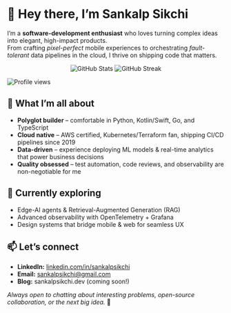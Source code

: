 <!-- ---------- HERO SECTION ---------- -->
# 👋 Hey there, I’m **Sankalp Sikchi**

I’m a **software-development enthusiast** who loves turning complex ideas into elegant, high-impact products.  
From crafting *pixel-perfect* mobile experiences to orchestrating *fault-tolerant* data pipelines in the cloud, I thrive on shipping code that matters.

<!-- ---------- QUICK GLANCE CARDS ---------- -->
<p align="center">
  
  <img src="https://github-readme-stats.vercel.app/api?username=seltygg&show_icons=true&hide_border=true" alt="GitHub Stats"/>
  <img src="https://github-readme-streak-stats.herokuapp.com/?user=seltygg&hide_border=true" alt="GitHub Streak"/>
</p>
<p>
<img src="https://komarev.com/ghpvc/?username=seltygg&label=Profile+views&style=flat&color=0e75b6" alt="Profile views"/>
</p>
<!-- ---------- WHAT I DO ---------- -->


## 🧩 What I’m all about
- **Polyglot builder** – comfortable in Python, Kotlin/Swift, Go, and TypeScript  
- **Cloud native** – AWS certified, Kubernetes/Terraform fan, shipping CI/CD pipelines since 2019  
- **Data-driven** – experience deploying ML models & real-time analytics that power business decisions  
- **Quality obsessed** – test automation, code reviews, and observability are non-negotiable for me  


<!-- ---------- CURRENTLY ---------- -->
## 🌱 Currently exploring
- Edge-AI agents & Retrieval-Augmented Generation (RAG)  
- Advanced observability with OpenTelemetry + Grafana  
- Design systems that bridge mobile & web for seamless UX

<!-- ---------- LET’S CONNECT ---------- -->
## 📫 Let’s connect
- **LinkedIn:** [linkedin.com/in/sankalpsikchi](https://linkedin.com/in/sankalpsikchi)  
- **Email:** sankalpsikchi@gmail.com  
- **Blog:** sankalpsikchi.dev (coming soon!)

*Always open to chatting about interesting problems, open-source collaboration, or the next big idea.* 🚀
